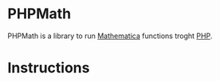 PHPMath
=======

PHPMath is a library to run [Mathematica][1] functions troght [PHP][2].

[1]: http://www.wolfram.com/mathematica/
[2]: http://php.net/

Instructions
============